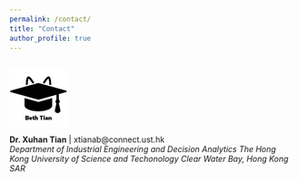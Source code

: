 ```yaml
---
permalink: /contact/
title: "Contact"
author_profile: true
---
```


<br>
<div class="row">
  <div class="column" width="20%">
    <img src="/images/Picture2.png" style="vertical-align:middle;width:20%;" >
  </div>
  <div class="column" width="80%">
    <p vertical-align="middle"> <b>Dr. Xuhan Tian</b> | 
    xtianab@connect.ust.hk <br>
    <i> Department of Industrial Engineering and Decision Analytics 
      The Hong Kong University of Science and Techonology
      Clear Water Bay, Hong Kong SAR </i>
   </p>  
  </div>
</div>


